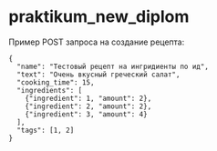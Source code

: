 # praktikum_new_diplom
Пример POST запроса на создание рецепта:
```
{
  "name": "Тестовый рецепт на ингридиенты по ид",
  "text": "Очень вкусный греческий салат",
  "cooking_time": 15,
  "ingredients": [
    {"ingredient": 1, "amount": 2},
    {"ingredient": 2, "amount": 2},
    {"ingredient": 3, "amount": 4}
  ],
  "tags": [1, 2]
}
```